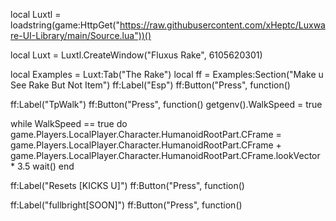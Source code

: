 local Luxtl = loadstring(game:HttpGet("https://raw.githubusercontent.com/xHeptc/Luxware-UI-Library/main/Source.lua"))() 
  
local Luxt = Luxtl.CreateWindow("Fluxus Rake", 6105620301)    

local Examples = Luxt:Tab("The Rake") 
local ff = Examples:Section("Make u See Rake But Not Item") 
ff:Label("Esp")
ff:Button("Press", function()


ff:Label("TpWalk")
ff:Button("Press", function()
getgenv().WalkSpeed = true 
 
while WalkSpeed == true do
game.Players.LocalPlayer.Character.HumanoidRootPart.CFrame = game.Players.LocalPlayer.Character.HumanoidRootPart.CFrame + game.Players.LocalPlayer.Character.HumanoidRootPart.CFrame.lookVector * 3.5
wait()
end

ff:Label("Resets [KICKS U]")
ff:Button("Press", function()



ff:Label("fullbright[SOON]")
ff:Button("Press", function()
